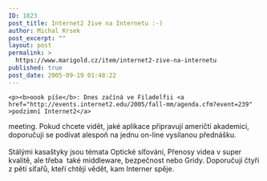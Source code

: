 ```yaml
---
ID: 1823
post_title: Internet2 žive na Internetu :-)
author: Michal Krsek
post_excerpt: ""
layout: post
permalink: >
  https://www.marigold.cz/item/internet2-zive-na-internetu
published: true
post_date: 2005-09-19 01:48:22
---
```

	<p><b>oook píše</b>: Dnes začíná ve Filadelfii <a href="http://events.internet2.edu/2005/fall-mm/agenda.cfm?event=239" >podzimní Internet2</a>
meeting. Pokud chcete vidět, jaké aplikace připravují američtí
akademici, doporučuji se podívat alespoň na jednu on-line vysílanou
přednášku.<br />
<br />
Stálými kasaštyky jsou témata Optické síťování, Přenosy videa v super
kvalitě, ale třeba&nbsp; také middleware, bezpečnost nebo Gridy.
Doporučují čtyři z pětí síťařů, kteří chtějí vědět, kam Interner spěje.</p>